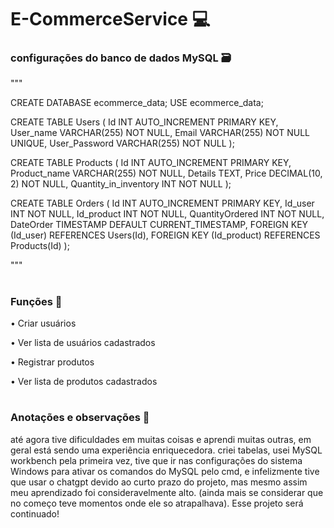 ﻿# E-CommerceService 💻


### configurações do banco de dados MySQL 🗃
"""

CREATE DATABASE ecommerce_data;
USE ecommerce_data;

CREATE TABLE Users (
    Id INT AUTO_INCREMENT PRIMARY KEY,
    User_name VARCHAR(255) NOT NULL,
    Email VARCHAR(255) NOT NULL UNIQUE,
    User_Password VARCHAR(255) NOT NULL
);

CREATE TABLE Products (
    Id INT AUTO_INCREMENT PRIMARY KEY,
    Product_name VARCHAR(255) NOT NULL,
    Details TEXT,
    Price DECIMAL(10, 2) NOT NULL,
    Quantity_in_inventory INT NOT NULL
);

CREATE TABLE Orders (
    Id INT AUTO_INCREMENT PRIMARY KEY,
    Id_user INT NOT NULL,
    Id_product INT NOT NULL,
    QuantityOrdered INT NOT NULL,
    DateOrder TIMESTAMP DEFAULT CURRENT_TIMESTAMP,
    FOREIGN KEY (Id_user) REFERENCES Users(Id),
    FOREIGN KEY (Id_product) REFERENCES Products(Id)
);

"""
#
### Funções 🧾
 • Criar usuários

 • Ver lista de usuários cadastrados 

 • Registrar produtos 

 • Ver lista de produtos cadastrados 

#
### Anotações e observações 🚀

até agora tive dificuldades em muitas coisas e aprendi muitas outras, em geral está sendo uma experiência enriquecedora.
criei tabelas, usei MySQL workbench pela primeira vez, tive que ir nas configurações do sistema Windows para ativar os comandos do MySQL pelo cmd, e infelizmente tive que usar o chatgpt devido ao curto prazo do projeto, mas mesmo assim meu aprendizado foi consideravelmente alto. (ainda mais se considerar que no começo teve momentos onde ele so atrapalhava). Esse projeto será continuado!
